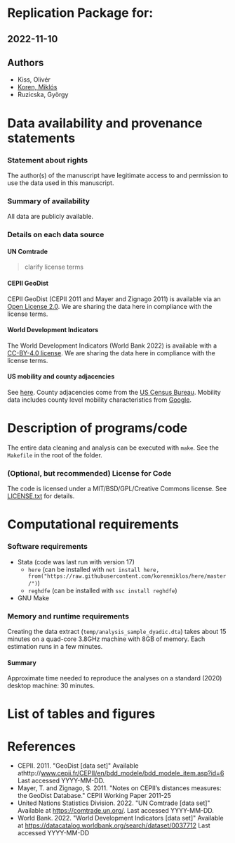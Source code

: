 # Replication Package for: 
## 2022-11-10


## Authors
- Kiss, Olivér
- [Koren, Miklós](https://koren.mk/)
- Ruzicska, György

# Data availability and provenance statements
### Statement about rights
The author(s) of the manuscript have legitimate access to and permission to use the data used in this manuscript.

### Summary of availability
All data are publicly available.

### Details on each data source
#### UN Comtrade

> clarify license terms

#### CEPII GeoDist
CEPII GeoDist (CEPII 2011 and Mayer and Zignago 2011) is available via an [Open License 2.0](https://www.etalab.gouv.fr/wp-content/uploads/2018/11/open-licence.pdf). We are sharing the data here in compliance with the license terms.

#### World Development Indicators
The World Development Indicators (World Bank 2022) is available with a [CC-BY-4.0 license](https://datacatalog.worldbank.org/search/dataset/0037712). We are sharing the data here in compliance with the license terms.

#### US mobility and county adjacencies
See [here](https://github.com/kiss-oliver/covid-US-spatiotemporal). County adjacencies come from the [US Census Bureau](https://www.census.gov/geographies/reference-files/2010/geo/county-adjacency.html). Mobility data includes county level mobility characteristics from [Google](https://www.google.com/covid19/mobility/).

# Description of programs/code

The entire data cleaning and analysis can be executed with `make`. See the `Makefile` in the root of the folder.

### (Optional, but recommended) License for Code
The code is licensed under a MIT/BSD/GPL/Creative Commons license. See [LICENSE.txt](LICENSE.txt) for details.


# Computational requirements

### Software requirements

<!---
List all of the software requirements, up to and including any operating system requirements, for the entire set of code. It is suggested to distribute most dependencies together with the replication package if allowed, in particular if sourced from unversioned code repositories, Github repos, and personal webpages. In all cases, list the version *you* used. 
-->

- Stata (code was last run with version 17)
  - `here` (can be installed with `net install here, from("https://raw.githubusercontent.com/korenmiklos/here/master/")`)
  - `reghdfe` (can be installed with `ssc install reghdfe`)
- GNU Make

### Memory and runtime requirements
Creating the data extract (`temp/analysis_sample_dyadic.dta`) takes about 15 minutes on a quad-core 3.8GHz machine with 8GB of memory. Each estimation runs in a few minutes.

#### Summary

Approximate time needed to reproduce the analyses on a standard (2020) desktop machine: 30 minutes.


# List of tables and figures

<!---
Your programs should clearly identify the tables and figures as they appear in the manuscript, by number. Sometimes, this may be obvious, e.g. a program called "`table1.do`" generates a file called `table1.png`. Sometimes, mnemonics are used, and a mapping is necessary. In all circumstances, provide a list of tables and figures, identifying the program (and possibly the line number) where a figure is created.

If the public repository is incomplete, because not all data can be provided, as described in the data section, then the list of tables should clearly indicate which tables, figures, and in-text numbers can be reproduced with the public material provided.
-->
# References
- CEPII. 2011. "GeoDist [data set]" Available athttp://www.cepii.fr/CEPII/en/bdd_modele/bdd_modele_item.asp?id=6 Last accessed YYYY-MM-DD. 
- Mayer, T. and Zignago, S. 2011. "Notes on CEPII’s distances measures: the GeoDist Database." CEPII Working Paper 2011-25
- United Nations Statistics Division. 2022. "UN Comtrade [data set]" Available at https://comtrade.un.org/. Last accessed YYYY-MM-DD.
- World Bank. 2022. "World Development Indicators [data set]" Available at https://datacatalog.worldbank.org/search/dataset/0037712 Last accessed YYYY-MM-DD
